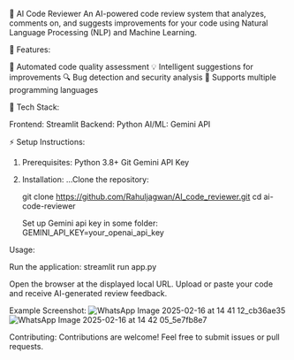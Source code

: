 🧠 AI Code Reviewer
An AI-powered code review system that analyzes, comments on, and suggests improvements for your code using Natural Language Processing (NLP) and Machine Learning.


🚀 Features:

  📌 Automated code quality assessment
  💡 Intelligent suggestions for improvements
  🔍 Bug detection and security analysis
  📄 Supports multiple programming languages


📂 Tech Stack:

  Frontend: Streamlit
  Backend: Python
  AI/ML: Gemini API 


⚡ Setup Instructions:

   1) Prerequisites:
         Python 3.8+
         Git
         Gemini API Key 


   2) Installation:
         ...Clone the repository:
         
         git clone https://github.com/Rahuljagwan/AI_code_reviewer.git
         cd ai-code-reviewer
          
         Set up Gemini api key in some folder:
         GEMINI_API_KEY=your_openai_api_key

Usage:

   Run the application:
   streamlit run app.py

   Open the browser at the displayed local URL.
   Upload or paste your code and receive AI-generated review feedback.

Example Screenshot:
![WhatsApp Image 2025-02-16 at 14 41 12_cb36ae35](https://github.com/user-attachments/assets/9b92366f-1c04-4c76-81bb-43e7bd789821)
![WhatsApp Image 2025-02-16 at 14 42 05_5e7fb8e7](https://github.com/user-attachments/assets/47ff32fe-4ba4-41a3-a86d-397748dbfa24)

Contributing:
  Contributions are welcome! Feel free to submit issues or pull requests.


